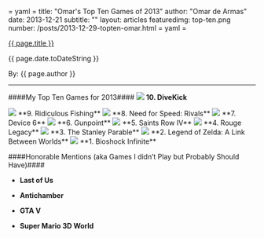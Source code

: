 = yaml =
title: "Omar's Top Ten Games of 2013"
author: "Omar de Armas"
date: 2013-12-21
subtitle: ""
layout: articles
featuredimg: top-ten.png
number: /posts/2013-12-29-topten-omar.html
= yaml =

<a href="{{ page.url }}" class='postTitleLink'><p class='postTitle'>{{ page.title }}</p></a>
<p class='postPublished'>{{ page.date.toDateString }}</p>
<p class='postAuthor'>By: {{ page.author }}</p>
<hr>



####My Top Ten Games for 2013####
<img src='/images/forPosts/.png' class='articlesImgCenter group'>
**10. DiveKick**  



<img src='/images/forPosts/.png' class='articlesImgCenter group'>
**9. Ridiculous Fishing**  



<img src='/images/forPosts/.png' class='articlesImgCenter group'>
**8. Need for Speed: Rivals**  



<img src='/images/forPosts/.png' class='articlesImgCenter group'>
**7. Device 6**  



<img src='/images/forPosts/.png' class='articlesImgCenter group'>
**6. Gunpoint**  



<img src='/images/forPosts/.png' class='articlesImgCenter group'>
**5. Saints Row IV**  



<img src='/images/forPosts/.png' class='articlesImgCenter group'>
**4. Rouge Legacy**  



<img src='/images/forPosts/.png' class='articlesImgCenter group'>
**3. The Stanley Parable**  



<img src='/images/forPosts/.png' class='articlesImgCenter group'>
**2. Legend of Zelda: A Link Between Worlds**  



<img src='/images/forPosts/.png' class='articlesImgCenter group'>
**1. Bioshock Infinite**  



####Honorable Mentions (aka Games I didn’t Play but Probably Should Have)####
* **Last of Us**
> 


* **Antichamber**
> 


* **GTA V**
> 


* **Super Mario 3D World**
> 



